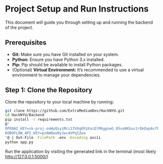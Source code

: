 # Project Setup and Run Instructions

This document will guide you through setting up and running the backend of the project.

## Prerequisites

- **Git:** Make sure you have Git installed on your system.
- **Python:** Ensure you have Python 3.x installed.
- **Pip:** Pip should be available to install Python packages.
- (Optional) **Virtual Environment:** It’s recommended to use a virtual environment to manage your dependencies.

## Step 1: Clone the Repository

Clone the repository to your local machine by running:

```bash
git clone https://github.com/ExtraMediumDev/HackNYU.git
cd HackNYU/Backend
pip install -r requirements.txt
@"
OPENAI_KEY=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
ROBOFLOW_API_KEY=pzAWQwuNyJwc4VPqIZwa
"@ | Out-File -FilePath .env -Encoding ascii
python app.py
```

Run the application by visiting the generated link in the terminal (most likely http://127.0.0.1:5000/)
